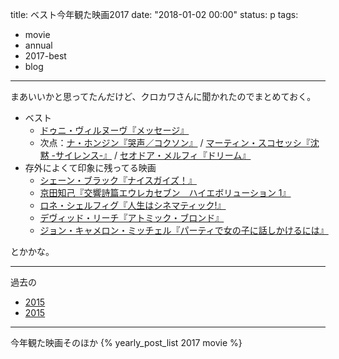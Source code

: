 title: ベスト今年観た映画2017
date: "2018-01-02 00:00"
status: p
tags:
- movie
- annual
- 2017-best
- blog
---

まあいいかと思ってたんだけど、クロカワさんに聞かれたのでまとめておく。

- ベスト
  - [ドゥニ・ヴィルヌーヴ『メッセージ』](/2017/05/26/201705/message)
  - 次点：[ナ・ホンジン『哭声／コクソン』](/2017/03/31/201703/the-wailing) / [マーティン・スコセッシ『沈黙 -サイレンス-』](/2017/02/14/201702/silence/) / [セオドア・メルフィ『ドリーム』](/2017/10/05/201710/hidden-figures/)
- 存外によくて印象に残ってる映画
  - [シェーン・ブラック『ナイスガイズ！』](/2017/03/10/201703/nice-guys/)
  - [京田知己『交響詩篇エウレカセブン　ハイエボリューション 1』](/2017/10/01/201710/eureka-seven-high-evolution-1/)
  - [ロネ・シェルフィグ『人生はシネマティック!』](/2017/11/19/201711/their-finest/)
  - [デヴィッド・リーチ『アトミック・ブロンド』](/2017/12/01/201712/atmic-blonde/)
  - [ジョン・キャメロン・ミッチェル『パーティで女の子に話しかけるには』]( /2017/12/24/201712/how-to-talk-to-girls-at-parties/)

とかかな。

----
過去の
- [2015](/2016/12/28/201612/2016-best-movie/)
- [2015](/2015/12/26/201512/2015-best-movie/)

----
今年観た映画そのほか
{% yearly_post_list 2017 movie %}
